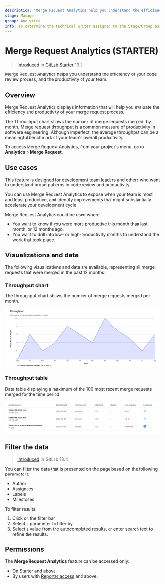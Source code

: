 ```yaml
---
description: "Merge Request Analytics help you understand the efficiency of your code review process, and the productivity of your team." # Up to ~200 chars long. They will be displayed in Google Search snippets. It may help to write the page intro first, and then reuse it here.
stage: Manage
group: Analytics
info: To determine the technical writer assigned to the Stage/Group associated with this page, see https://about.gitlab.com/handbook/engineering/ux/technical-writing/#designated-technical-writers
---
```


# Merge Request Analytics **(STARTER)**

> [Introduced](https://gitlab.com/gitlab-org/gitlab/-/issues/229045) in [GitLab Starter](https://about.gitlab.com/pricing/) 13.3.

Merge Request Analytics helps you understand the efficiency of your code review process, and the productivity of your team.

## Overview

Merge Request Analytics displays information that will help you evaluate the efficiency and productivity of your merge request process.

The Throughput chart shows the number of merge requests merged, by month. Merge request throughput is
a common measure of productivity in software engineering. Although imperfect, the average throughput can
be a meaningful benchmark of your team's overall productivity.

To access Merge Request Analytics, from your project's menu, go to **Analytics > Merge Request**.

## Use cases

This feature is designed for [development team leaders](https://about.gitlab.com/handbook/marketing/product-marketing/roles-personas/#delaney-development-team-lead)
and others who want to understand broad patterns in code review and productivity.

You can use Merge Request Analytics to expose when your team is most and least productive, and
identify improvements that might substantially accelerate your development cycle.

Merge Request Analytics could be used when:

- You want to know if you were more productive this month than last month, or 12 months ago.
- You want to drill into low- or high-productivity months to understand the work that took place.

## Visualizations and data

The following visualizations and data are available, representing all merge requests that were merged in the past 12 months.

### Throughput chart

The throughput chart shows the number of merge requests merged per month.

![Throughput chart](img/mr_throughput_chart_v13_3.png "Merge Request Analytics - Throughput chart showing merge requests merged in the past 12 months")

### Throughput table

Data table displaying a maximum of the 100 most recent merge requests merged for the time period.

![Throughput table](img/mr_throughput_table_v13_3.png "Merge Request Analytics - Throughput table listing the 100 merge requests most recently merged")

## Filter the data

> [Introduced](https://gitlab.com/gitlab-org/gitlab/-/issues/229266) in GitLab 13.4

You can filter the data that is presented on the page based on the following parameters:

- Author
- Assignees
- Labels
- Milestones

To filter results:

1. Click on the filter bar.
1. Select a parameter to filter by.
1. Select a value from the autocompleted results, or enter search text to refine the results.

## Permissions

The **Merge Request Analytics** feature can be accessed only:

- On [Starter](https://about.gitlab.com/pricing/) and above.
- By users with [Reporter access](../permissions.md) and above.
